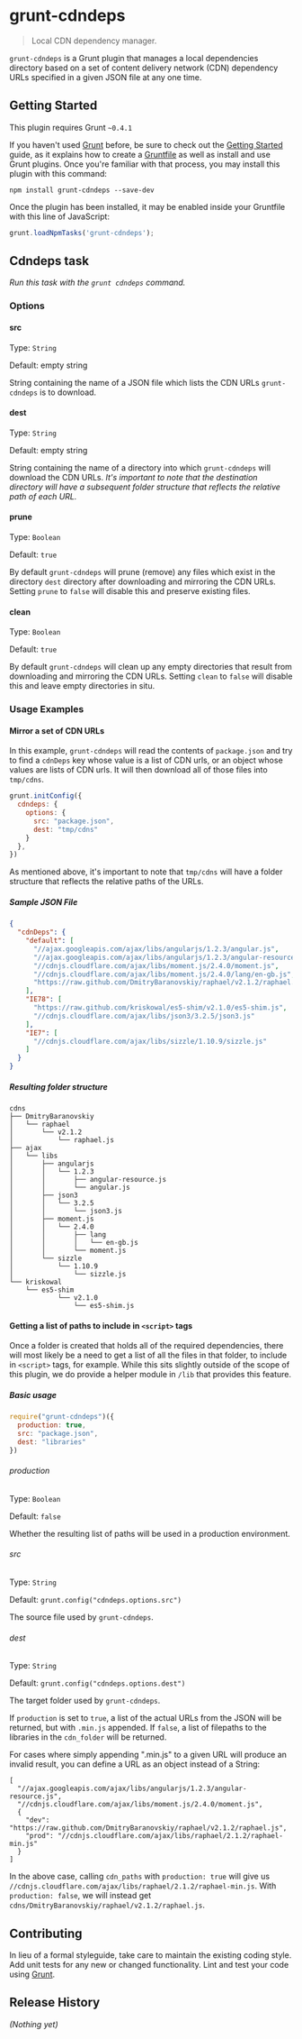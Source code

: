 # grunt-cdndeps

> Local CDN dependency manager.

`grunt-cdndeps` is a Grunt plugin that manages a local dependencies directory based on a set of content delivery network (CDN) dependency URLs specified in a given JSON file at any one time.

## Getting Started
This plugin requires Grunt `~0.4.1`

If you haven't used [Grunt](http://gruntjs.com/) before, be sure to check out the [Getting Started](http://gruntjs.com/getting-started) guide, as it explains how to create a [Gruntfile](http://gruntjs.com/sample-gruntfile) as well as install and use Grunt plugins. Once you're familiar with that process, you may install this plugin with this command:

```shell
npm install grunt-cdndeps --save-dev
```

Once the plugin has been installed, it may be enabled inside your Gruntfile with this line of JavaScript:

```js
grunt.loadNpmTasks('grunt-cdndeps');
```

## Cdndeps task

_Run this task with the `grunt cdndeps` command._

### Options

#### src
Type: `String`

Default: empty string

String containing the name of a JSON file which lists the CDN URLs `grunt-cdndeps` is to download.

#### dest
Type: `String`

Default: empty string

String containing the name of a directory into which `grunt-cdndeps` will download the CDN URLs. _It's important to note that the destination directory will have a subsequent folder structure that reflects the relative path of each URL._

#### prune
Type: `Boolean`

Default: `true`

By default `grunt-cdndeps` will prune (remove) any files which exist in the directory `dest` directory after downloading and mirroring the CDN URLs. Setting `prune` to `false` will disable this and preserve existing files.

#### clean
Type: `Boolean`

Default: `true`

By default `grunt-cdndeps` will clean up any empty directories that result from downloading and mirroring the CDN URLs. Setting `clean` to `false` will disable this and leave empty directories in situ.

### Usage Examples

#### Mirror a set of CDN URLs

In this example, `grunt-cdndeps` will read the contents of `package.json` and try to find a `cdnDeps` key whose value is a list of CDN urls, or an object whose values are lists of CDN urls. It will then download all of those files into `tmp/cdns`.

```js
grunt.initConfig({
  cdndeps: {
    options: {
      src: "package.json",
      dest: "tmp/cdns"
    }
  },
})

```

As mentioned above, it's important to note that `tmp/cdns` will have a folder structure that reflects the relative paths of the URLs.

##### Sample JSON File

```json
{
  "cdnDeps": {
    "default": [
      "//ajax.googleapis.com/ajax/libs/angularjs/1.2.3/angular.js",
      "//ajax.googleapis.com/ajax/libs/angularjs/1.2.3/angular-resource.js",
      "//cdnjs.cloudflare.com/ajax/libs/moment.js/2.4.0/moment.js",
      "//cdnjs.cloudflare.com/ajax/libs/moment.js/2.4.0/lang/en-gb.js",
      "https://raw.github.com/DmitryBaranovskiy/raphael/v2.1.2/raphael.js"
    ],
    "IE78": [
      "https://raw.github.com/kriskowal/es5-shim/v2.1.0/es5-shim.js",
      "//cdnjs.cloudflare.com/ajax/libs/json3/3.2.5/json3.js"
    ],
    "IE7": [
      "//cdnjs.cloudflare.com/ajax/libs/sizzle/1.10.9/sizzle.js"
    ]
  }
}

```
##### Resulting folder structure

```
cdns
├── DmitryBaranovskiy
│   └── raphael
│       └── v2.1.2
│           └── raphael.js
├── ajax
│   └── libs
│       ├── angularjs
│       │   └── 1.2.3
│       │       ├── angular-resource.js
│       │       └── angular.js
│       ├── json3
│       │   └── 3.2.5
│       │       └── json3.js
│       ├── moment.js
│       │   └── 2.4.0
│       │       ├── lang
│       │       │   └── en-gb.js
│       │       └── moment.js
│       └── sizzle
│           └── 1.10.9
│               └── sizzle.js
└── kriskowal
    └── es5-shim
            └── v2.1.0
                └── es5-shim.js
```

#### Getting a list of paths to include in `<script>` tags

Once a folder is created that holds all of the required dependencies, there will most likely be a need to get a list of all the files in that folder, to include in `<script>` tags, for example. While this sits slightly outside of the scope of this plugin, we do provide a helper module in `/lib` that provides this feature.

##### Basic usage

```javascript
require("grunt-cdndeps")({
  production: true,
  src: "package.json",
  dest: "libraries"
})
```

###### production
Type: `Boolean`

Default: `false`

Whether the resulting list of paths will be used in a production environment.

###### src
Type: `String`

Default: `grunt.config("cdndeps.options.src")`

The source file used by `grunt-cdndeps`.

###### dest
Type: `String`

Default: `grunt.config("cdndeps.options.dest")`

The target folder used by `grunt-cdndeps`.

If `production` is set to `true`, a list of the actual URLs from the JSON will be returned, but with `.min.js` appended. If `false`, a list of filepaths to the libraries in the `cdn_folder` will be returned.

For cases where simply appending ".min.js" to a given URL will produce an invalid result, you can define a URL as an object instead of a String:

```
[
  "//ajax.googleapis.com/ajax/libs/angularjs/1.2.3/angular-resource.js",
  "//cdnjs.cloudflare.com/ajax/libs/moment.js/2.4.0/moment.js",
  {
    "dev": "https://raw.github.com/DmitryBaranovskiy/raphael/v2.1.2/raphael.js",
    "prod": "//cdnjs.cloudflare.com/ajax/libs/raphael/2.1.2/raphael-min.js"
  }
]
```

In the above case, calling `cdn_paths` with `production: true` will give us `//cdnjs.cloudflare.com/ajax/libs/raphael/2.1.2/raphael-min.js`. With `production: false`, we will instead get `cdns/DmitryBaranovskiy/raphael/v2.1.2/raphael.js`.

## Contributing
In lieu of a formal styleguide, take care to maintain the existing coding style. Add unit tests for any new or changed functionality. Lint and test your code using [Grunt](http://gruntjs.com/).

## Release History
_(Nothing yet)_
